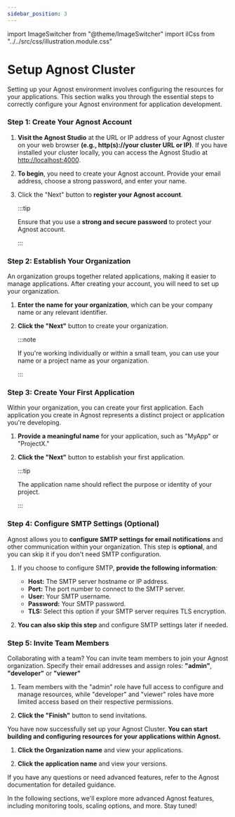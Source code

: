 ```yaml
---
sidebar_position: 3
---
```


import ImageSwitcher from "@theme/ImageSwitcher"
import ilCss from "../../src/css/illustration.module.css"

# Setup Agnost Cluster

Setting up your Agnost environment involves configuring the resources for your
applications. This section walks you through the essential steps to correctly
configure your Agnost environment for application development.

### Step 1: Create Your Agnost Account

1. **Visit the Agnost Studio** at the URL or IP address of your Agnost cluster
   on your web browser **(e.g., http(s)://your cluster URL or IP)**. If you have
   installed your cluster locally, you can access the Agnost Studio at
   [http://localhost:4000](http://localhost:4000).

2. **To begin**, you need to create your Agnost account. Provide your email
   address, choose a strong password, and enter your name.

3. Click the "Next" button to **register your Agnost account**.

   :::tip

   Ensure that you use a **strong and secure password** to protect your Agnost
   account.

   :::

<ImageSwitcher
  lightImageSrc="/img/docs/installation/setup/1light.png?text=LightMode"
  darkImageSrc="/img/docs/installation/setup/1.png?text=DarkMode"
  className={ilCss.illustration__md}
  width={800}
/>

### Step 2: Establish Your Organization

An organization groups together related applications, making it easier to manage
applications. After creating your account, you will need to set up your
organization.

1.  **Enter the name for your organization**, which can be your company name or
    any relevant identifier.

2.  **Click the "Next"** button to create your organization.

    :::note

    If you're working individually or within a small team, you can use your name
    or a project name as your organization.

    :::

<ImageSwitcher
  lightImageSrc="/img/docs/installation/setup/2light.png?text=LightMode"
  darkImageSrc="/img/docs/installation/setup/2.png?text=DarkMode"
  className={ilCss.illustration__md}
  width={800}
/>

### Step 3: Create Your First Application

Within your organization, you can create your first application. Each
application you create in Agnost represents a distinct project or application
you're developing.

1. **Provide a meaningful name** for your application, such as "MyApp" or
   "ProjectX."

2. **Click the "Next"** button to establish your first application.

   :::tip

   The application name should reflect the purpose or identity of your project.

   :::

<ImageSwitcher
  lightImageSrc="/img/docs/installation/setup/3light.png?text=LightMode"
  darkImageSrc="/img/docs/installation/setup/3.png?text=DarkMode"
  className={ilCss.illustration__md}
  width={800}
/>

### Step 4: Configure SMTP Settings (Optional)

Agnost allows you to **configure SMTP settings for email notifications** and
other communication within your organization. This step is **optional**, and you
can skip it if you don't need SMTP configuration.

1. If you choose to configure SMTP, **provide the following information**:

   - **Host:** The SMTP server hostname or IP address.
   - **Port:** The port number to connect to the SMTP server.
   - **User:** Your SMTP username.
   - **Password:** Your SMTP password.
   - **TLS:** Select this option if your SMTP server requires TLS encryption.

2. **You can also skip this step** and configure SMTP settings later if needed.

<ImageSwitcher
  lightImageSrc="/img/docs/installation/setup/4light.png?text=LightMode"
  darkImageSrc="/img/docs/installation/setup/4.png?text=DarkMode"
  className={ilCss.illustration__md}
  width={800}
/>

### Step 5: Invite Team Members

Collaborating with a team? You can invite team members to join your Agnost
organization. Specify their email addresses and assign roles: **"admin"**,
**"developer"** or **"viewer"**

1. Team members with the "admin" role have full access to configure and manage
   resources, while "developer" and "viewer" roles have more limited access
   based on their respective permissions.

2. **Click the "Finish"** button to send invitations.

<ImageSwitcher
  lightImageSrc="/img/docs/installation/setup/5light.png?text=LightMode"
  darkImageSrc="/img/docs/installation/setup/5.png?text=DarkMode"
  className={ilCss.illustration__md}
  width={800}
/>

You have now successfully set up your Agnost Cluster. **You can start building
and configuring resources for your applications within Agnost.**

<ImageSwitcher
  lightImageSrc="/img/docs/installation/setup/6light.png?text=LightMode"
  darkImageSrc="/img/docs/installation/setup/6.png?text=DarkMode"
  className={ilCss.illustration__md}
  width={800}
/>

1. **Click the Organization name** and view your applications.

<ImageSwitcher
  lightImageSrc="/img/docs/installation/setup/7light.png?text=LightMode"
  darkImageSrc="/img/docs/installation/setup/7.png?text=DarkMode"
  className={ilCss.illustration__md}
  width={800}
/>

2. **Click the application name** and view your versions.

If you have any questions or need advanced features, refer to the Agnost
documentation for detailed guidance.

In the following sections, we'll explore more advanced Agnost features,
including monitoring tools, scaling options, and more. Stay tuned!
